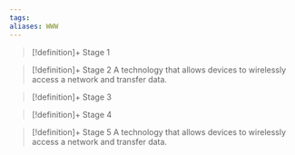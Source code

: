 ```yaml
---
tags:
aliases: WWW
---
```


> [!definition]+ Stage 1
>

> [!definition]+ Stage 2
> A technology that allows devices to wirelessly access a network and transfer data.

> [!definition]+ Stage 3
>

> [!definition]+ Stage 4
>

> [!definition]+ Stage 5
> A technology that allows devices to wirelessly access a network and transfer data.



